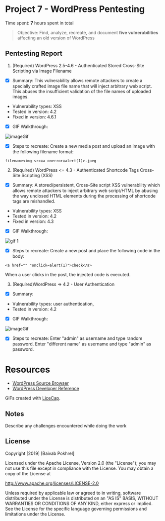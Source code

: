 # Project 7 - WordPress Pentesting

Time spent: **7** hours spent in total

> Objective: Find, analyze, recreate, and document **five vulnerabilities** affecting an old version of WordPress

## Pentesting Report

1. (Required) WordPress 2.5-4.6 - Authenticated Stored Cross-Site Scripting via Image Filename
- [x] Summary: This vulnerability allows remote attackers to create a specially crafted image file name that will inject arbitrary web script.  This abuses the insufficient validation of the file names of uploaded images.
- Vulnerability types: XSS
- Tested in version: 4.2
- Fixed in version: 4.6.1
- [x] GIF Walkthrough:

<img src='https://github.com/baivabpokhrel/Week8Wordpress/blob/master/Gifs/Image.gif' title='imageGif' alt='imageGif' />

- [x] Steps to recreate: Create a new media post and upload an image with the following filename format:

```
filename<img src=a onerror=alert(1)>.jpeg
```
2. (Required) WordPress <= 4.3 - Authenticated Shortcode Tags Cross-Site Scripting (XSS)
- [x] Summary: A stored/persistent, Cross-Site script XSS vulnerablilty which allows remote attackers to inject arbitrary web script/HTML by abusing the way unclosed HTML elements
during the processing of shortcode tags are mishandled.
- Vulnerability types: XSS
- Tested in version: 4.2
- Fixed in version: 4.3
- [x] GIF Walkthrough:

<img src='https://github.com/baivabpokhrel/Week8Wordpress/blob/master/Gifs/Alert.gif' title='gif 1' alt='gif 1' />

- [x] Steps to recreate: Create a new post and place the following code in the body:

```
<a href="" "onclick=alert(1)">check</a>
```

When a user clicks in the post, the injected code is executed.

3. (Required)WordPress => 4.2 - User Authentication
- [x] Summary:
- Vulnerability types: user authentication,
- Tested in version: 4.2
- [x] GIF Walkthrough: 

<img src='https://github.com/baivabpokhrel/Week8Wordpress/blob/master/Gifs/SignIn.gif' title='imageGif' alt='imageGif' />


- [x] Steps to recreate:
Enter "admin" as username and type random password.
Enter "different name" as username and type "admin" as password.
# Resources

- [WordPress Source Browser](https://core.trac.wordpress.org/browser/)
- [WordPress Developer Reference](https://developer.wordpress.org/reference/)

GIFs created with [LiceCap](http://www.cockos.com/licecap/).

## Notes

Describe any challenges encountered while doing the work

## License

Copyright [2019] [Baivab Pokhrel]

Licensed under the Apache License, Version 2.0 (the "License");
you may not use this file except in compliance with the License.
You may obtain a copy of the License at

http://www.apache.org/licenses/LICENSE-2.0

Unless required by applicable law or agreed to in writing, software
distributed under the License is distributed on an "AS IS" BASIS,
WITHOUT WARRANTIES OR CONDITIONS OF ANY KIND, either express or implied.
See the License for the specific language governing permissions and
limitations under the License.
